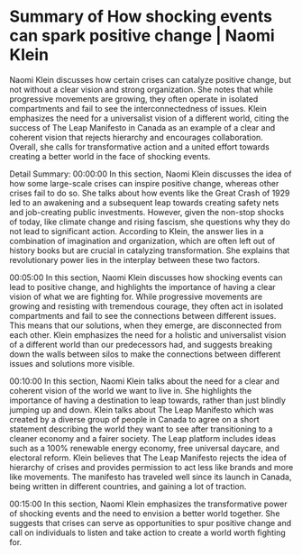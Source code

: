 # Summary of How shocking events can spark positive change | Naomi Klein

Naomi Klein discusses how certain crises can catalyze positive change, but not without a clear vision and strong organization. She notes that while progressive movements are growing, they often operate in isolated compartments and fail to see the interconnectedness of issues. Klein emphasizes the need for a universalist vision of a different world, citing the success of The Leap Manifesto in Canada as an example of a clear and coherent vision that rejects hierarchy and encourages collaboration. Overall, she calls for transformative action and a united effort towards creating a better world in the face of shocking events.

Detail Summary: 
00:00:00
In this section, Naomi Klein discusses the idea of how some large-scale crises can inspire positive change, whereas other crises fail to do so. She talks about how events like the Great Crash of 1929 led to an awakening and a subsequent leap towards creating safety nets and job-creating public investments. However, given the non-stop shocks of today, like climate change and rising fascism, she questions why they do not lead to significant action. According to Klein, the answer lies in a combination of imagination and organization, which are often left out of history books but are crucial in catalyzing transformation. She explains that revolutionary power lies in the interplay between these two factors.

00:05:00
In this section, Naomi Klein discusses how shocking events can lead to positive change, and highlights the importance of having a clear vision of what we are fighting for. While progressive movements are growing and resisting with tremendous courage, they often act in isolated compartments and fail to see the connections between different issues. This means that our solutions, when they emerge, are disconnected from each other. Klein emphasizes the need for a holistic and universalist vision of a different world than our predecessors had, and suggests breaking down the walls between silos to make the connections between different issues and solutions more visible.

00:10:00
In this section, Naomi Klein talks about the need for a clear and coherent vision of the world we want to live in. She highlights the importance of having a destination to leap towards, rather than just blindly jumping up and down. Klein talks about The Leap Manifesto which was created by a diverse group of people in Canada to agree on a short statement describing the world they want to see after transitioning to a cleaner economy and a fairer society. The Leap platform includes ideas such as a 100% renewable energy economy, free universal daycare, and electoral reform. Klein believes that The Leap Manifesto rejects the idea of hierarchy of crises and provides permission to act less like brands and more like movements. The manifesto has traveled well since its launch in Canada, being written in different countries, and gaining a lot of traction.

00:15:00
In this section, Naomi Klein emphasizes the transformative power of shocking events and the need to envision a better world together. She suggests that crises can serve as opportunities to spur positive change and call on individuals to listen and take action to create a world worth fighting for.

